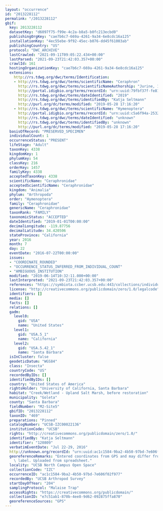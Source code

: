 ```yaml
---
layout: "occurrence"
id: "2013228112"
permalink: "/2013228112"
gbif:
  key: 2013228112
  datasetKey: "d6097f75-f99e-4c2a-b8a5-b0fc213ecbd0"
  publishingOrgKey: "cae7b6c7-669a-4261-9a34-6e8cdc16a125"
  installationKey: "4ec55ebe-9f92-45ec-b076-dd45f61003ab"
  publishingCountry: "US"
  protocol: "DWC_ARCHIVE"
  lastCrawled: "2021-09-11T09:05:22.434+00:00"
  lastParsed: "2021-09-23T21:42:03.357+00:00"
  crawlId: 161
  hostingOrganizationKey: "cae7b6c7-669a-4261-9a34-6e8cdc16a125"
  extensions:
    http://rs.tdwg.org/dwc/terms/Identification:
    - http://rs.tdwg.org/dwc/terms/scientificName: "Ceraphron"
      http://rs.tdwg.org/dwc/terms/scientificNameAuthorship: "Jurine, 1807"
      http://portal.idigbio.org/terms/recordId: "urn:uuid:79fbf37f-fe81-4d29-bd7b-133e0583eb42"
      http://rs.tdwg.org/dwc/terms/dateIdentified: "2019"
      http://rs.tdwg.org/dwc/terms/identifiedBy: "Katja Seltmann"
      http://purl.org/dc/terms/modified: "2019-05-28 17:16:20"
    - http://rs.tdwg.org/dwc/terms/scientificName: "Hymenoptera"
      http://portal.idigbio.org/terms/recordId: "urn:uuid:c5a6f94a-2532-45f8-918c-ae302cc16e83"
      http://rs.tdwg.org/dwc/terms/dateIdentified: "unknown"
      http://rs.tdwg.org/dwc/terms/identifiedBy: "unknown"
      http://purl.org/dc/terms/modified: "2019-05-28 17:16:20"
  basisOfRecord: "PRESERVED_SPECIMEN"
  individualCount: 1
  occurrenceStatus: "PRESENT"
  lifeStage: "Adult"
  taxonKey: 4338
  kingdomKey: 1
  phylumKey: 54
  classKey: 216
  orderKey: 1457
  familyKey: 4338
  acceptedTaxonKey: 4338
  scientificName: "Ceraphronidae"
  acceptedScientificName: "Ceraphronidae"
  kingdom: "Animalia"
  phylum: "Arthropoda"
  order: "Hymenoptera"
  family: "Ceraphronidae"
  genericName: "Ceraphronidae"
  taxonRank: "FAMILY"
  taxonomicStatus: "ACCEPTED"
  dateIdentified: "2019-01-01T00:00:00"
  decimalLongitude: -119.87756
  decimalLatitude: 34.420506
  stateProvince: "California"
  year: 2016
  month: 7
  day: 22
  eventDate: "2016-07-22T00:00:00"
  issues:
  - "COORDINATE_ROUNDED"
  - "OCCURRENCE_STATUS_INFERRED_FROM_INDIVIDUAL_COUNT"
  - "AMBIGUOUS_INSTITUTION"
  modified: "2019-06-14T10:32:11.000+00:00"
  lastInterpreted: "2021-09-23T21:42:03.357+00:00"
  references: "https://symbiota.ccber.ucsb.edu:443/collections/individual/index.php?occid=120809"
  license: "http://creativecommons.org/publicdomain/zero/1.0/legalcode"
  identifiers: []
  media: []
  facts: []
  relations: []
  gadm:
    level0:
      gid: "USA"
      name: "United States"
    level1:
      gid: "USA.5_1"
      name: "California"
    level2:
      gid: "USA.5.42_1"
      name: "Santa Barbara"
  isInCluster: false
  geodeticDatum: "WGS84"
  class: "Insecta"
  countryCode: "US"
  recordedByIDs: []
  identifiedByIDs: []
  country: "United States of America"
  rightsHolder: "University of California, Santa Barbara"
  habitat: "Creek/Wetland - Upland Salt Marsh, before restoration"
  municipality: "Goleta"
  county: "Santa Barbara"
  fieldNumber: "M2-Site5"
  gbifID: "2013228112"
  taxonID: "469"
  preparations: "Pinned"
  catalogNumber: "UCSB-IZC00022136"
  institutionCode: "UCSB"
  rights: "http://creativecommons.org/publicdomain/zero/1.0/"
  identifiedBy: "Katja Seltmann"
  identifier: "120809"
  verbatimEventDate: "Jul 22-29, 2016"
  http://unknown.org/recordId: "urn:uuid:ac1c1584-9ba2-4b50-97bd-7e606f02f977"
  georeferenceRemarks: "Entered coordinates from GPS and may differ from what is on\
    \ label. Uploaded from spreadsheet."
  locality: "UCSB North Campus Open Space"
  collectionCode: "IZC"
  occurrenceID: "ac1c1584-9ba2-4b50-97bd-7e606f02f977"
  recordedBy: "UCSB Arthropod Survey"
  startDayOfYear: "204"
  samplingProtocol: "Malaise Trap"
  accessRights: "https://creativecommons.org/publicdomain/"
  collectionID: "e7c51ab1-870b-4ee8-9d62-092875ffa870"
  georeferenceSources: "GPS"
---
```

